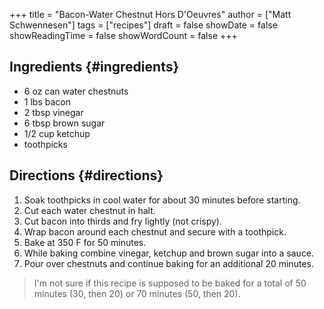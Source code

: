 +++
title = "Bacon-Water Chestnut Hors D'Oeuvres"
author = ["Matt Schwennesen"]
tags = ["recipes"]
draft = false
showDate = false
showReadingTime = false
showWordCount = false
+++

## Ingredients {#ingredients}

-   6 oz can water chestnuts
-   1 lbs bacon
-   2 tbsp vinegar
-   6 tbsp brown sugar
-   1/2 cup ketchup
-   toothpicks


## Directions {#directions}

1.  Soak toothpicks in cool water for about 30 minutes before starting.
2.  Cut each water chestnut in halt.
3.  Cut bacon into thirds and fry lightly (not crispy).
4.  Wrap bacon around each chestnut and secure with a toothpick.
5.  Bake at 350 F for 50 minutes.
6.  While baking combine vinegar, ketchup and brown sugar into a sauce.
7.  Pour over chestnuts and continue baking for an additional 20 minutes.

> I'm not sure if this recipe is supposed to be baked for a total of 50 minutes
> (30, then 20) or 70 minutes (50, then 20).
